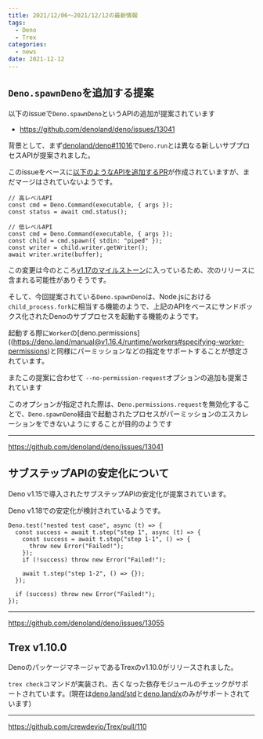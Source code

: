 ```yaml
---
title: 2021/12/06〜2021/12/12の最新情報
tags:
  - Deno
  - Trex
categories:
  - news
date: 2021-12-12
---
```


## `Deno.spawnDeno`を追加する提案

以下のissueで`Deno.spawnDeno`というAPIの追加が提案されています

- https://github.com/denoland/deno/issues/13041


背景として、まず[denoland/deno#11016](https://github.com/denoland/deno/issues/11016)で`Deno.run`とは異なる新しいサブプロセスAPIが提案されました。

このissueをベースに[以下のようなAPIを追加するPR](https://github.com/denoland/deno/pull/11618)が作成されていますが、まだマージはされていないようです。

```tsx
// 高レベルAPI
const cmd = Deno.Command(executable, { args });
const status = await cmd.status();

// 低レベルAPI
const cmd = Deno.Command(executable, { args });
const child = cmd.spawn({ stdin: "piped" });
const writer = child.writer.getWriter();
await writer.write(buffer);
```

この変更は今のところ[v1.17のマイルストーン](https://github.com/denoland/deno/milestone/28)に入っているため、次のリリースに含まれる可能性がありそうです。

そして、今回提案されている`Deno.spawnDeno`は、Node.jsにおける`child_process.fork`に相当する機能のようで、上記のAPIをベースにサンドボックス化されたDenoのサブプロセスを起動する機能のようです。

起動する際に`Worker`の[deno.permissions]((https://deno.land/manual@v1.16.4/runtime/workers#specifying-worker-permissions)と同様にパーミッションなどの指定をサポートすることが想定されています。

またこの提案に合わせて `--no-permission-request`オプションの追加も提案されています

このオプションが指定された際は、`Deno.permissions.request`を無効化することで、`Deno.spawnDeno`経由で起動されたプロセスがパーミッションのエスカレーションをできないようにすることが目的のようです

---

https://github.com/denoland/deno/issues/13041

## サブステップAPIの安定化について

Deno v1.15で導入されたサブステップAPIの安定化が提案されています。

Deno v1.18での安定化が検討されているようです。

```tsx
Deno.test("nested test case", async (t) => {
  const success = await t.step("step 1", async (t) => {
    const success = await t.step("step 1-1", () => {
      throw new Error("Failed!");
    });
    if (!success) throw new Error("Failed!");

    await t.step("step 1-2", () => {});
  });

  if (success) throw new Error("Failed!");
});
```

---

https://github.com/denoland/deno/issues/13055

## Trex v1.10.0

DenoのパッケージマネージャであるTrexのv1.10.0がリリースされました。

`trex check`コマンドが実装され、古くなった依存モジュールのチェックがサポートされています。(現在は[deno.land/std](https://deno.land/std)と[deno.land/x](https://deno.land/x)のみがサポートされています)

---

https://github.com/crewdevio/Trex/pull/110


